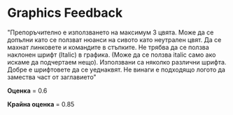 
# Graphics Feedback #
"Препоръчително е използването на максимум 3 цвята. Може да се допълни като се ползват нюанси на сивото като неутрален цвят.
Да се махнат линковете и командите в стъпките.
Не трябва да се ползва наклонен шрифт (Italic) в графика. (Може да се ползва italic само ако искаме да подчертаем нещо).
Използвани са няколко различни шрифта. Добре е шрифтовете да се уеднаквят.
Не винаги е подходящо логото да замества част от заглавието"

**Оценка** = 0.6

**Крайна оценка** = 0.85
